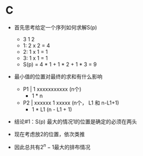 # C
- 首先思考给定一个序列如何求解S(p)
    - 3 1 2
    - 1: 2 x 2 = 4
    - 2: 1 x 1 = 1
    - 3: 1 x 1 = 1
    - S(p) = 4 * 1 + 1 * 2 + 1 * 3 = 9
- 最小值的位置对最终的求和有什么影响
    - P1 | 1 xxxxxxxxxxx (n个)
      - 1 * n
    - P2 | xxxxxx 1 xxxxx (n个， L1 和 n-L1+1)
      - 1 * L1 (n - L1 + 1)
- 结论#1：S(p) 最大的情况1的位置是确定的必须在两头

- 现在考虑放2的位置，依次类推
- 因此总共有$2^n - 1$最大的排布情况

